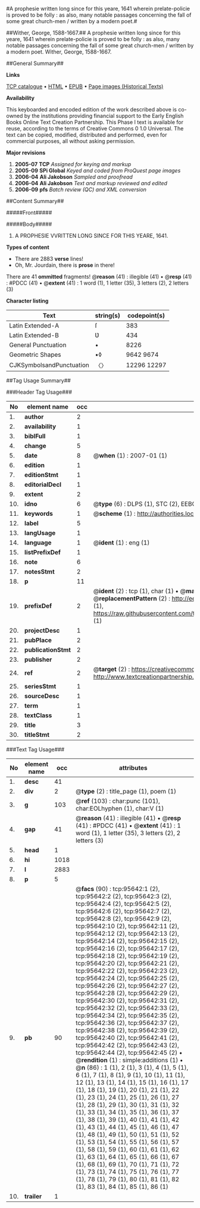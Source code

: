#A prophesie written long since for this yeare, 1641 wherein prelate-policie is proved to be folly : as also, many notable passages concerning the fall of some great church-men / written by a modern poet.#

##Wither, George, 1588-1667.##
A prophesie written long since for this yeare, 1641 wherein prelate-policie is proved to be folly : as also, many notable passages concerning the fall of some great church-men / written by a modern poet.
Wither, George, 1588-1667.

##General Summary##

**Links**

[TCP catalogue](http://www.ota.ox.ac.uk/tcp/)  • 
[HTML](http://tei.it.ox.ac.uk/tcp/Texts-HTML/free/A66/A66774.html)  • 
[EPUB](http://tei.it.ox.ac.uk/tcp/Texts-EPUB/free/A66/A66774.epub) • 
[Page images (Historical Texts)](https://data.historicaltexts.jisc.ac.uk/view?pubId=eebo-12930338e&pageId=eebo-12930338e-95642-1)

**Availability**

This keyboarded and encoded edition of the
	       work described above is co-owned by the institutions
	       providing financial support to the Early English Books
	       Online Text Creation Partnership. This Phase I text is
	       available for reuse, according to the terms of Creative
	       Commons 0 1.0 Universal. The text can be copied,
	       modified, distributed and performed, even for
	       commercial purposes, all without asking permission.

**Major revisions**

1. __2005-07__ __TCP__ *Assigned for keying and markup*
1. __2005-09__ __SPi Global__ *Keyed and coded from ProQuest page images*
1. __2006-04__ __Ali Jakobson__ *Sampled and proofread*
1. __2006-04__ __Ali Jakobson__ *Text and markup reviewed and edited*
1. __2006-09__ __pfs__ *Batch review (QC) and XML conversion*

##Content Summary##

#####Front#####

#####Body#####

1. A PROPHESIE VVRITTEN LONG SINCE FOR THIS YEARE, 1641.

**Types of content**

  * There are 2883 **verse** lines!
  * Oh, Mr. Jourdain, there is **prose** in there!

There are 41 **ommitted** fragments! 
 @__reason__ (41) : illegible (41)  •  @__resp__ (41) : #PDCC (41)  •  @__extent__ (41) : 1 word (1), 1 letter (35), 3 letters (2), 2 letters (3)

**Character listing**


|Text|string(s)|codepoint(s)|
|---|---|---|
|Latin Extended-A|ſ|383|
|Latin Extended-B|Ʋ|434|
|General Punctuation|•|8226|
|Geometric Shapes|▪◊|9642 9674|
|CJKSymbolsandPunctuation|〈〉|12296 12297|

##Tag Usage Summary##

###Header Tag Usage###

|No|element name|occ|attributes|
|---|---|---|---|
|1.|__author__|2||
|2.|__availability__|1||
|3.|__biblFull__|1||
|4.|__change__|5||
|5.|__date__|8| @__when__ (1) : 2007-01 (1)|
|6.|__edition__|1||
|7.|__editionStmt__|1||
|8.|__editorialDecl__|1||
|9.|__extent__|2||
|10.|__idno__|6| @__type__ (6) : DLPS (1), STC (2), EEBO-CITATION (1), OCLC (1), VID (1)|
|11.|__keywords__|1| @__scheme__ (1) : http://authorities.loc.gov/ (1)|
|12.|__label__|5||
|13.|__langUsage__|1||
|14.|__language__|1| @__ident__ (1) : eng (1)|
|15.|__listPrefixDef__|1||
|16.|__note__|6||
|17.|__notesStmt__|2||
|18.|__p__|11||
|19.|__prefixDef__|2| @__ident__ (2) : tcp (1), char (1)  •  @__matchPattern__ (2) : ([0-9\-]+):([0-9IVX]+) (1), (.+) (1)  •  @__replacementPattern__ (2) : http://eebo.chadwyck.com/downloadtiff?vid=$1&page=$2 (1), https://raw.githubusercontent.com/textcreationpartnership/Texts/master/tcpchars.xml#$1 (1)|
|20.|__projectDesc__|1||
|21.|__pubPlace__|2||
|22.|__publicationStmt__|2||
|23.|__publisher__|2||
|24.|__ref__|2| @__target__ (2) : https://creativecommons.org/publicdomain/zero/1.0/ (1), http://www.textcreationpartnership.org/docs/. (1)|
|25.|__seriesStmt__|1||
|26.|__sourceDesc__|1||
|27.|__term__|1||
|28.|__textClass__|1||
|29.|__title__|3||
|30.|__titleStmt__|2||


###Text Tag Usage###

|No|element name|occ|attributes|
|---|---|---|---|
|1.|__desc__|41||
|2.|__div__|2| @__type__ (2) : title_page (1), poem (1)|
|3.|__g__|103| @__ref__ (103) : char:punc (101), char:EOLhyphen (1), char:V (1)|
|4.|__gap__|41| @__reason__ (41) : illegible (41)  •  @__resp__ (41) : #PDCC (41)  •  @__extent__ (41) : 1 word (1), 1 letter (35), 3 letters (2), 2 letters (3)|
|5.|__head__|1||
|6.|__hi__|1018||
|7.|__l__|2883||
|8.|__p__|5||
|9.|__pb__|90| @__facs__ (90) : tcp:95642:1 (2), tcp:95642:2 (2), tcp:95642:3 (2), tcp:95642:4 (2), tcp:95642:5 (2), tcp:95642:6 (2), tcp:95642:7 (2), tcp:95642:8 (2), tcp:95642:9 (2), tcp:95642:10 (2), tcp:95642:11 (2), tcp:95642:12 (2), tcp:95642:13 (2), tcp:95642:14 (2), tcp:95642:15 (2), tcp:95642:16 (2), tcp:95642:17 (2), tcp:95642:18 (2), tcp:95642:19 (2), tcp:95642:20 (2), tcp:95642:21 (2), tcp:95642:22 (2), tcp:95642:23 (2), tcp:95642:24 (2), tcp:95642:25 (2), tcp:95642:26 (2), tcp:95642:27 (2), tcp:95642:28 (2), tcp:95642:29 (2), tcp:95642:30 (2), tcp:95642:31 (2), tcp:95642:32 (2), tcp:95642:33 (2), tcp:95642:34 (2), tcp:95642:35 (2), tcp:95642:36 (2), tcp:95642:37 (2), tcp:95642:38 (2), tcp:95642:39 (2), tcp:95642:40 (2), tcp:95642:41 (2), tcp:95642:42 (2), tcp:95642:43 (2), tcp:95642:44 (2), tcp:95642:45 (2)  •  @__rendition__ (1) : simple:additions (1)  •  @__n__ (86) : 1 (1), 2 (1), 3 (1), 4 (1), 5 (1), 6 (1), 7 (1), 8 (1), 9 (1), 10 (1), 11 (1), 12 (1), 13 (1), 14 (1), 15 (1), 16 (1), 17 (1), 18 (1), 19 (1), 20 (1), 21 (1), 22 (1), 23 (1), 24 (1), 25 (1), 26 (1), 27 (1), 28 (1), 29 (1), 30 (1), 31 (1), 32 (1), 33 (1), 34 (1), 35 (1), 36 (1), 37 (1), 38 (1), 39 (1), 40 (1), 41 (1), 42 (1), 43 (1), 44 (1), 45 (1), 46 (1), 47 (1), 48 (1), 49 (1), 50 (1), 51 (1), 52 (1), 53 (1), 54 (1), 55 (1), 56 (1), 57 (1), 58 (1), 59 (1), 60 (1), 61 (1), 62 (1), 63 (1), 64 (1), 65 (1), 66 (1), 67 (1), 68 (1), 69 (1), 70 (1), 71 (1), 72 (1), 73 (1), 74 (1), 75 (1), 76 (1), 77 (1), 78 (1), 79 (1), 80 (1), 81 (1), 82 (1), 83 (1), 84 (1), 85 (1), 86 (1)|
|10.|__trailer__|1||

